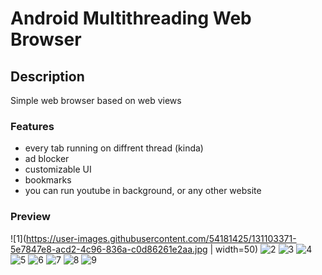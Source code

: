 # Android Multithreading Web Browser

## Description

Simple web browser based on web views

### Features

- every tab running on diffrent thread (kinda)
- ad blocker
- customizable UI
- bookmarks
- you can run youtube in background, or any other website

### Preview

![1](https://user-images.githubusercontent.com/54181425/131103371-5e7847e8-acd2-4c96-836a-c0d86261e2aa.jpg | width=50)
![2](https://user-images.githubusercontent.com/54181425/131103381-8f002f08-e3cd-46f4-9c08-963041ff0ddd.jpg)
![3](https://user-images.githubusercontent.com/54181425/131103385-df0318f8-8760-4463-90ce-fbc9ade4c31f.jpg)
![4](https://user-images.githubusercontent.com/54181425/131103391-3f9679ed-bab9-45cb-b8e2-78a1b5b2d1e9.jpg)
![5](https://user-images.githubusercontent.com/54181425/131103393-9473b6c8-969c-4230-a58e-5605c463c82f.jpg)
![6](https://user-images.githubusercontent.com/54181425/131103399-a3271276-a599-4514-9272-1272ea44c870.jpg)
![7](https://user-images.githubusercontent.com/54181425/131103404-cd832194-2a53-4bb5-b535-0991f67aafc6.jpg)
![8](https://user-images.githubusercontent.com/54181425/131103406-e6a4b68d-86ca-4fdd-bc4e-04df2d2be3e2.jpg)
![9](https://user-images.githubusercontent.com/54181425/131103410-ac4afe1d-3ce8-481b-a60b-024e710e2998.jpg)
